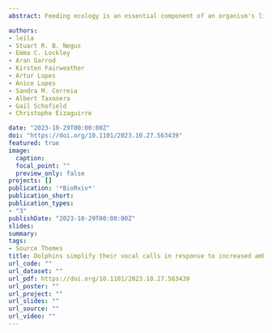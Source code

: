 ```yaml
---
abstract: Feeding ecology is an essential component of an organism's life, but foraging comes with risks and energetic costs. Species in which populations exhibit more than one feeding strategy, such as sea turtles, are good systems for investigating how feeding ecology impacts life-history traits, reproduction and carried over effects across generations. Here, we investigated how the feeding ecology of loggerhead sea turtles (Caretta caretta) nesting at the Cabo Verde archipelago correlates with reproductive outputs and offspring fitness. We determined the feeding ecology of female turtles before and during the breeding season from stable isotope analysis of carbon and nitrogen, and correlated isotopic ratio with female and hatchling fitness traits. We found that female turtles feeding at higher trophic positions produced larger clutches. We also found that females with less depleted $\delta$\isotope{C}{13} values, typical of productive foraging areas, had greater fat reserves, were less likely to be infected by leech parasites, and produced heavier offspring. The offspring of infected mothers with less depleted $\delta$\isotope{C}{13} values performed best in crawling and self-righting trials than those of non-infected mothers with less depleted $\delta$\isotope{C}{13} values. Overall, our study shows adult female loggerheads that exploit productive areas build capital reserves that impact their reproductive success and offspring fitness. Together, we uphold the suggestion that not all foraging habitats are equal, and can alter the fitness of populations.

authors:
- leila
- Stuart R. B. Negus
- Emma C. Lockley
- Aran Garrod
- Kirsten Fairweather
- Artur Lopes
- Anice Lopes
- Sandra M. Correia
- Albert Taxonera
- Gail Schofield
- Christophe Eizaguirre

date: "2023-10-29T00:00:00Z"
doi: "https://doi.org/10.1101/2023.10.27.563439"
featured: true
image:
  caption: 
  focal_point: ""
  preview_only: false
projects: []
publication: '*BioRxiv*'
publication_short:  
publication_types:
- "3"
publishDate: "2023-10-29T00:00:00Z"
slides: 
summary: 
tags:
- Source Themes
title: Dolphins simplify their vocal calls in response to increased ambient noise
url_code: ""
url_dataset: ""
url_pdf: https://doi.org/10.1101/2023.10.27.563439
url_poster: ""
url_project: ""
url_slides: ""
url_source: ""
url_video: ""
---
```

